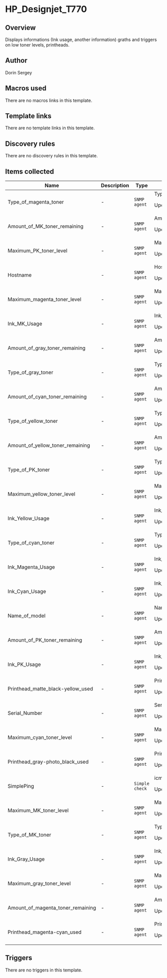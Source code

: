 # HP_Designjet_T770

## Overview

Displays informations (Ink usage, another information) graths and triggers on low toner levels, printheads.



## Author

Dorin Sergey

## Macros used

There are no macros links in this template.

## Template links

There are no template links in this template.

## Discovery rules

There are no discovery rules in this template.

## Items collected

|Name|Description|Type|Key and additional info|
|----|-----------|----|----|
|Type_of_magenta_toner|<p>-</p>|`SNMP agent`|Type_of_magenta_toner<p>Update: 86400</p>|
|Amount_of_MK_toner_remaining|<p>-</p>|`SNMP agent`|Amount_of_MK_toner_remaining<p>Update: 3600</p>|
|Maximum_PK_toner_level|<p>-</p>|`SNMP agent`|Maximum_PK_toner_level<p>Update: 86400</p>|
|Hostname|<p>-</p>|`SNMP agent`|Hostname<p>Update: 86400</p>|
|Maximum_magenta_toner_level|<p>-</p>|`SNMP agent`|Maximum_magenta_toner_level<p>Update: 86400</p>|
|Ink_MK_Usage|<p>-</p>|`SNMP agent`|Ink_MK_Usage<p>Update: 7200</p>|
|Amount_of_gray_toner_remaining|<p>-</p>|`SNMP agent`|Amount_of_gray_toner_remaining<p>Update: 3600</p>|
|Type_of_gray_toner|<p>-</p>|`SNMP agent`|Type_of_gray_toner<p>Update: 86400</p>|
|Amount_of_cyan_toner_remaining|<p>-</p>|`SNMP agent`|Amount_of_cyan_toner_remaining<p>Update: 3600</p>|
|Type_of_yellow_toner|<p>-</p>|`SNMP agent`|Type_of_yellow_toner<p>Update: 86400</p>|
|Amount_of_yellow_toner_remaining|<p>-</p>|`SNMP agent`|Amount_of_yellow_toner_remaining<p>Update: 3600</p>|
|Type_of_PK_toner|<p>-</p>|`SNMP agent`|Type_of_PK_toner<p>Update: 86400</p>|
|Maximum_yellow_toner_level|<p>-</p>|`SNMP agent`|Maximum_yellow_toner_level<p>Update: 86400</p>|
|Ink_Yellow_Usage|<p>-</p>|`SNMP agent`|Ink_Yellow_Usage<p>Update: 7200</p>|
|Type_of_cyan_toner|<p>-</p>|`SNMP agent`|Type_of_cyan_toner<p>Update: 86400</p>|
|Ink_Magenta_Usage|<p>-</p>|`SNMP agent`|Ink_Magenta_Usage<p>Update: 7200</p>|
|Ink_Cyan_Usage|<p>-</p>|`SNMP agent`|Ink_Cyan_Usage<p>Update: 7200</p>|
|Name_of_model|<p>-</p>|`SNMP agent`|Name_of_model<p>Update: 86400</p>|
|Amount_of_PK_toner_remaining|<p>-</p>|`SNMP agent`|Amount_of_PK_toner_remaining<p>Update: 3600</p>|
|Ink_PK_Usage|<p>-</p>|`SNMP agent`|Ink_PK_Usage<p>Update: 7200</p>|
|Printhead_matte_black-yellow_used|<p>-</p>|`SNMP agent`|Printhead_matte_black-yellow_used<p>Update: 7200</p>|
|Serial_Number|<p>-</p>|`SNMP agent`|Serial_Number<p>Update: 72000</p>|
|Maximum_cyan_toner_level|<p>-</p>|`SNMP agent`|Maximum_cyan_toner_level<p>Update: 86400</p>|
|Printhead_gray-photo_black_used|<p>-</p>|`SNMP agent`|Printhead_gray-photo_black_used<p>Update: 7200</p>|
|SimplePing|<p>-</p>|`Simple check`|icmpping<p>Update: 360</p>|
|Maximum_MK_toner_level|<p>-</p>|`SNMP agent`|Maximum_MK_toner_level<p>Update: 86400</p>|
|Type_of_MK_toner|<p>-</p>|`SNMP agent`|Type_of_MK_toner<p>Update: 86400</p>|
|Ink_Gray_Usage|<p>-</p>|`SNMP agent`|Ink_Gray_Usage<p>Update: 7200</p>|
|Maximum_gray_toner_level|<p>-</p>|`SNMP agent`|Maximum_gray_toner_level<p>Update: 86400</p>|
|Amount_of_magenta_toner_remaining|<p>-</p>|`SNMP agent`|Amount_of_magenta_toner_remaining<p>Update: 3600</p>|
|Printhead_magenta-cyan_used|<p>-</p>|`SNMP agent`|Printhead_magenta-cyan_used<p>Update: 7200</p>|
## Triggers

There are no triggers in this template.

